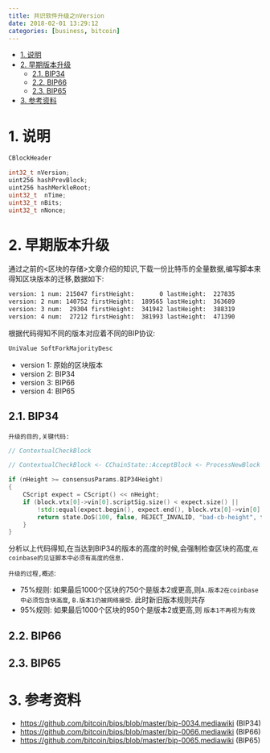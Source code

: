 ```yaml
---
title: 共识软件升级之nVersion
date: 2018-02-01 13:29:12
categories: [business, bitcoin]
---
```



<!-- TOC -->

- [1. 说明](#1-说明)
- [2. 早期版本升级](#2-早期版本升级)
    - [2.1. BIP34](#21-bip34)
    - [2.2. BIP66](#22-bip66)
    - [2.3. BIP65](#23-bip65)
- [3. 参考资料](#3-参考资料)

<!-- /TOC -->


<a id="markdown-1-说明" name="1-说明"></a>
# 1. 说明


```c++
CBlockHeader

int32_t nVersion;
uint256 hashPrevBlock;
uint256 hashMerkleRoot;
uint32_t  nTime;
uint32_t nBits;
uint32_t nNonce;
```

<a id="markdown-2-早期版本升级" name="2-早期版本升级"></a>
# 2. 早期版本升级

通过之前的<区块的存储>文章介绍的知识,下载一份比特币的全量数据,编写脚本来得知区块版本的迁移,数据如下:

```bash
version: 1 num: 215047 firstHeight:       0 lastHeight:  227835
version: 2 num: 140752 firstHeight:  189565 lastHeight:  363689
version: 3 num:  29304 firstHeight:  341942 lastHeight:  388319
version: 4 num:  27212 firstHeight:  381993 lastHeight:  471390
```

根据代码得知不同的版本对应着不同的BIP协议:

```bash
UniValue SoftForkMajorityDesc
```

* version 1: 原始的区块版本
* version 2: BIP34
* version 3: BIP66
* version 4: BIP65


<a id="markdown-21-bip34" name="21-bip34"></a>
## 2.1. BIP34


`升级的目的,关键代码:`

```c++
// ContextualCheckBlock

// ContextualCheckBlock <- CChainState::AcceptBlock <- ProcessNewBlock <- ProcessMessage(3 usages)

if (nHeight >= consensusParams.BIP34Height)
{
    CScript expect = CScript() << nHeight;
    if (block.vtx[0]->vin[0].scriptSig.size() < expect.size() ||
        !std::equal(expect.begin(), expect.end(), block.vtx[0]->vin[0].scriptSig.begin())) {
        return state.DoS(100, false, REJECT_INVALID, "bad-cb-height", false, "block height mismatch in coinbase");
    }
}
```

分析以上代码得知,在当达到BIP34的版本的高度的时候,会强制检查区块的高度,`在coinbase的见证脚本中必须有高度的信息.`


`升级的过程,概述`:

* 75%规则: 如果最后1000个区块的750个是版本2或更高,则`A.版本2在coinbase中必须包含块高度`, `B.版本1仍被网络接受`. 此时新旧版本规则共存
* 95%规则: 如果最后1000个区块的950个是版本2或更高,则 `版本1不再视为有效`

<a id="markdown-22-bip66" name="22-bip66"></a>
## 2.2. BIP66


<a id="markdown-23-bip65" name="23-bip65"></a>
## 2.3. BIP65



<a id="markdown-3-参考资料" name="3-参考资料"></a>
# 3. 参考资料

* https://github.com/bitcoin/bips/blob/master/bip-0034.mediawiki (BIP34)
* https://github.com/bitcoin/bips/blob/master/bip-0066.mediawiki (BIP66)
* https://github.com/bitcoin/bips/blob/master/bip-0065.mediawiki (BIP65)

